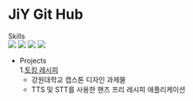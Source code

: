 # JiY Git Hub

Skills  
<img src="https://img.shields.io/badge/kotlin-7F52FF?style=for-the-badge&logo=kotlin&logoColor=white"> <img src="https://img.shields.io/badge/c++-00599C?style=for-the-badge&logo=cplusplus&logoColor=white"> <img src="https://img.shields.io/badge/Android-34A853?style=for-the-badge&logo=android&logoColor=white"> <img src="https://img.shields.io/badge/firebase-FFCA28?style=for-the-badge&logo=firebase&logoColor=white">


* Projects  
  1.[토킹 레시피](https://github.com/Jiy-park/KNU_CapstoneDesign-TalkingRecipe-)
  - 강원대학교 캡스톤 디자인 과제물
  - TTS 및 STT를 사용한 핸즈 프리 레시피 애플리케이션
  
